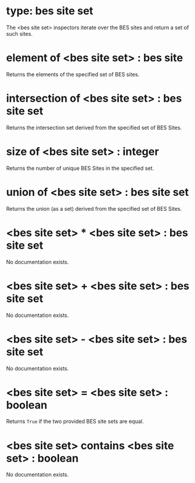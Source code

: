 # type: bes site set

The &lt;bes site set&gt; inspectors iterate over the BES sites and return a set of such sites.

# element of &lt;bes site set&gt; : bes site

Returns the elements of the specified set of BES sites.

# intersection of &lt;bes site set&gt; : bes site set

Returns the intersection set derived from the specified set of BES Sites.

# size of &lt;bes site set&gt; : integer

Returns the number of unique BES Sites in the specified set.

# union of &lt;bes site set&gt; : bes site set

Returns the union (as a set) derived from the specified set of BES Sites.

# &lt;bes site set&gt; * &lt;bes site set&gt; : bes site set

No documentation exists.

# &lt;bes site set&gt; + &lt;bes site set&gt; : bes site set

No documentation exists.

# &lt;bes site set&gt; - &lt;bes site set&gt; : bes site set

No documentation exists.

# &lt;bes site set&gt; = &lt;bes site set&gt; : boolean

Returns `True` if the two provided BES site sets are equal.

# &lt;bes site set&gt; contains &lt;bes site set&gt; : boolean

No documentation exists.
